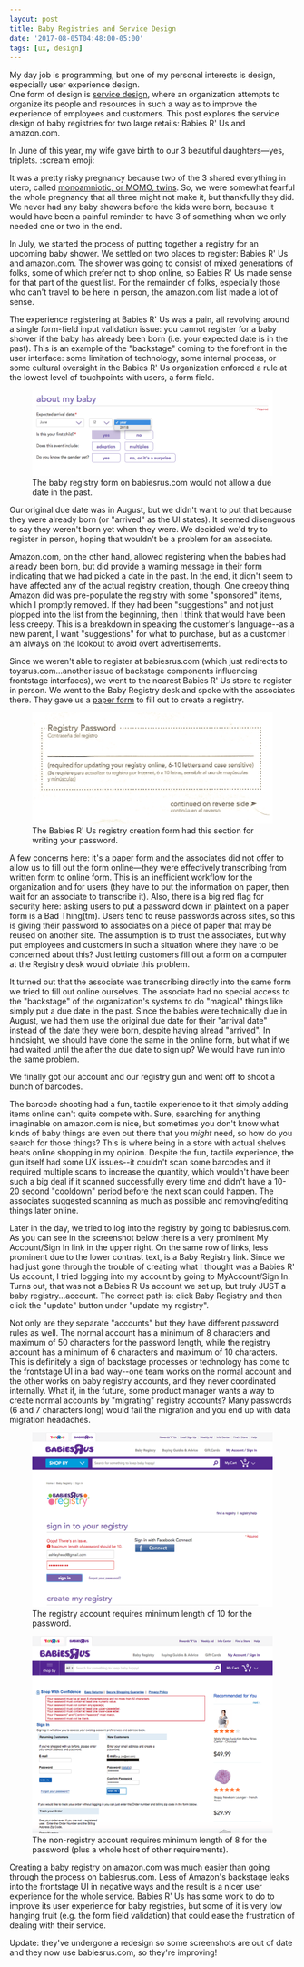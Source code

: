 ```yaml
---
layout: post
title: Baby Registries and Service Design 
date: '2017-08-05T04:48:00-05:00'
tags: [ux, design]
---
```


My day job is programming, but one of my personal interests is design, especially user experience design.  
One form of design is [service design](https://www.nngroup.com/articles/service-design-101/), where
an organization attempts to organize its people and resources in such a way as to improve the experience of employees and customers. 
This post explores the service design of baby registries for two large retails: Babies R' Us and amazon.com. 

In June of this year, my wife gave birth to our 3 beautiful daughters&mdash;yes, triplets. :scream emoji:

It was a pretty risky pregnancy because two of the 3 shared
everything in utero, called [monoamniotic, or MOMO, twins](https://en.wikipedia.org/wiki/Monoamniotic_twins). So, we were somewhat fearful
the whole pregnancy that all three might not make it, but thankfully they did. We never had any baby showers before the kids were born, because it
 would have been a painful reminder to have 3 of something when we only needed one or two in the end. 

In July, we started the process of putting together a registry for an upcoming baby shower. 
We settled on two places to register: Babies R' Us and amazon.com. The shower was going to consist of 
mixed generations of folks, some of which prefer not to shop online, so Babies R' Us made sense for that
part of the guest list. For the remainder of folks, especially those who can't travel to be here in person,
the amazon.com list made a lot of sense. 

The experience registering at Babies R' Us was a pain, all revolving around a single 
form-field input validation issue: you cannot register for a baby shower if the baby has already 
been born (i.e. your expected date is in the past). This is an example of the "backstage" coming to the forefront in the user interface: 
some limitation of technology, some internal process, or some cultural oversight in the Babies R' Us organization enforced a
rule at the lowest level of touchpoints with users, a form field.

<figure>
    <img src="/images/posts/babiesrus/registry-creation-error.png" alt="Screenshot of registry creation error on babiesrus.com">
    <figcaption>The baby registry form on babiesrus.com would not allow a due date in the past.</figcaption>
</figure>

Our original due date was in August, but we didn't want to put that because
they were already born (or "arrived" as the UI states). It seemed disenguous to say they weren't born yet when they were. We decided we'd
try to register in person, hoping that wouldn't be a problem for an associate. 

Amazon.com, on the other hand, allowed registering when the babies had already been born, 
but did provide a warning message in their form indicating that we had picked a date in the past. In the end, it didn't seem to have affected any of the actual registry creation, though. One creepy
thing Amazon did was pre-populate the registry with some "sponsored" items, which
I promptly removed. If they had been "suggestions" and not just plopped into the list from the
beginning, then I think that would have been less creepy. This is a breakdown in speaking the customer's language--as a new
parent, I want "suggestions" for what to purchase, but as a customer I am always on the lookout to avoid overt advertisements. 

Since we weren't able to register at babiesrus.com (which just redirects to toysrus.com...another issue of backstage components influencing frontstage interfaces), we went to the 
nearest Babies R' Us store to register in person. We went to the Baby Registry desk and spoke
with the associates there. They gave us a [paper form](/images/posts/babiesrus/registry-form-large.png) to fill out to create a registry. 

<figure>
    <img src="/images/posts/babiesrus/registry-password.png" alt="Scanned copy of registry paper form password section">
    <figcaption>The Babies R' Us registry creation form had this section for writing your password.</figcaption>
</figure>

A few concerns here: it's a paper form and the associates did not offer to allow us to fill
out the form online&mdash;they were effectively transcribing from written form to online form. This
is an inefficient workflow for the organization and for users (they have to put the information on paper, then
wait for an associate to transcribe it). Also, there is a big red flag for security here: asking 
users to put a password down in plaintext on a paper form is a Bad Thing(tm). Users tend to 
reuse passwords across sites, so this is giving their password to associates on a piece
of paper that may be reused on another site. The assumption is to trust the associates, but 
why put employees and customers in such a situation where they have to be concerned about this?
Just letting customers fill out a form on a computer at the Registry desk would obviate this problem. 

It turned out that the associate was transcribing directly into the same form we tried to fill out online ourselves. 
The associate had no special access to the "backstage" of the organization's systems to do "magical"
things like simply put a due date in the past. Since the babies were technically due in August, we had them use
the original due date for their "arrival date" instead of the date they were born, despite having alread "arrived". 
In hindsight, we should have done the same in the online form, but what if we had waited until the after the due 
date to sign up? We would have run into the same problem. 

We finally got our account and our registry gun and went off to shoot a bunch of barcodes. 

The barcode shooting had a fun, tactile experience to it that simply adding items online can't quite
compete with. Sure, searching for anything imaginable on amazon.com is nice, but sometimes you don't know
what kinds of baby things are even out there that you _might_ need, so how do you search for those things?
This is where being in a store with actual shelves beats online shopping in my opinion. Despite the fun, tactile experience, the 
gun itself had some UX issues--it couldn't scan some barcodes and it required multiple scans to increase
the quantity, which wouldn't have been such a big deal if it scanned successfully every time and didn't have a 10-20 second "cooldown" period before the next scan could happen. The associates suggested scanning as much as possible and removing/editing things later online.  

Later in the day, we tried to log into the registry by going to babiesrus.com. As you can see in the screenshot below
there is a very prominent My Account/Sign In link in the upper right. On the same row of links, less prominent due
to the lower contrast text, is a Baby Registry link. Since we had just gone through the trouble of creating 
what I thought was a Babies R' Us account, I tried logging into my account by going to MyAccount/Sign In. 
Turns out, that was not a Babies R Us account we set up, but truly JUST a baby registry...account. The correct
path is: click Baby Registry and then click the "update" button under "update my registry". 

Not only are they separate "accounts" but they have different password rules as well. The normal account
has a minimum of 8 characters and maximum of 50 characters for the password length, while the registry account
has a minimum of 6 characters and maximum of 10 characters. This is definitely a sign of backstage processes or technology
has come to the frontstage UI in a bad way--one team works on the normal account and the other works on baby registry accounts,
and they never coordinated internally. What if, in the future, some product manager wants a way to create normal accounts by 
"migrating" registry accounts? Many passwords (6 and 7 characters long) would fail the migration and you end up with data migration headaches. 

<figure>
    <img src="/images/posts/babiesrus/registry-login-page.png" alt="Screenshot of babiesrus.com registry login page">
    <figcaption>The registry account requires minimum length of 10 for the password.</figcaption>
</figure>

<figure>
    <img src="/images/posts/babiesrus/account-login-page.png" alt="Screenshot of babiesrus.com account login page">
    <figcaption>The non-registry account requires minimum length of 8 for the password (plus a whole host of other requirements).</figcaption>
</figure>

Creating a baby registry on amazon.com was much easier than going through the process on babiesrus.com. Less of Amazon's backstage
leaks into the frontstage UI in negative ways and the result is a nicer user experience for the whole service. Babies R' Us has some work
to do to improve its user experience for baby registries, but some of it is very low hanging fruit (e.g. the form field validation) that could
ease the frustration of dealing with their service. 

Update: they've undergone a redesign so some screenshots are out of date and they now use babiesrus.com, so they're improving!